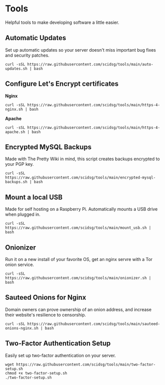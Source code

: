 # Tools

Helpful tools to make developing software a little easier.

## Automatic Updates
Set up automatic updates so your server doesn't miss important bug fixes and security patches.
```
curl -sSL https://raw.githubusercontent.com/scidsg/tools/main/auto-updates.sh | bash
```

## Configure Let's Encrypt certificates
**Nginx**
```
curl -sSL https://raw.githubusercontent.com/scidsg/tools/main/https-4-nginx.sh | bash
```
**Apache**
```
curl -sSL https://raw.githubusercontent.com/scidsg/tools/main/https-4-apache.sh | bash
```

## Encrypted MySQL Backups
Made with The Pretty Wiki in mind, this script creates backups encrypted to your PGP key.
```
curl -sSL https://raw.githubusercontent.com/scidsg/tools/main/encrypted-mysql-backups.sh | bash
```

## Mount a local USB
Made for self hosting on a Raspberry Pi. Automatically mounts a USB drive when plugged in.
```
curl -sSL https://raw.githubusercontent.com/scidsg/tools/main/mount_usb.sh | bash
```

## Onionizer
Run it on a new install of your favorite OS, get an nginx servre with a Tor onion service. 
```
curl -sSL https://raw.githubusercontent.com/scidsg/tools/main/onionizer.sh | bash
```

## Sauteed Onions for Nginx
Domain owners can prove ownership of an onion address, and increase their website's resilience to censorship.  
```
curl -sSL https://raw.githubusercontent.com/scidsg/tools/main/sauteed-onions-nginx.sh | bash
```

## Two-Factor Authentication Setup
Easily set up two-factor authentication on your server.
```
wget https://raw.githubusercontent.com/scidsg/tools/main/two-factor-setup.sh
chmod +x two-factor-setup.sh
./two-factor-setup.sh
```
